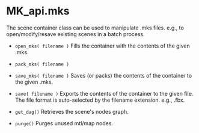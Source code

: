 # MK_api.mks

The scene container class can be used to manipulate .mks files.
e.g., to open/modify/resave existing scenes in a batch process.

- `open_mks( filename )`
Fills the container with the contents of the given .mks.

- `pack_mks( filename )`
- `save_mks( filename )`
Saves (or packs) the contents of the container to the given .mks.

- `save( filename )`
Exports the contents of the container to the given file. The file
format is auto-selected by the filename extension. e.g., .fbx.

- `get_dag()`
Retrieves the scene's nodes graph.

- `purge()`
Purges unused mtl/map nodes.
